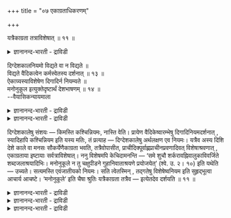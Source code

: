 +++
title = "०७ एकाग्रताधिकरणम्"

+++

यत्रैकाग्रता तत्राविशेषात् ॥ ११ ॥  
<details><summary>ज्ञानानन्द-भारती - द्राविडी</summary>

यत्रैगाक्रदा तत्राविसे षात् ॥ ११ ॥
</details>

दिग्देशकालनियमो विद्यते वा न विद्यते ॥  
विद्यते वैदिकत्वेन कर्मस्वेतस्य दर्शनात् ॥ १३ ॥  
ऐकाग्र्यस्याविशेषेण दिगादिर्न नियम्यते ॥  
मनोनुकूल इत्युक्तेदृष्टार्थं देशभाषणम् ॥ १४ ॥  
--वैयासिकन्यायमाला

<details><summary>ज्ञानानन्द-भारती - द्राविडी</summary>

तिक्, तेसम्, कालम् इवैगळिल् नियमम् उण्डा? अल्लदु किडैयादा? इदु (नियमम्) कर्माक्कळिल् काणप् पडुवदाल् (उबासऩैयुम्) वेदत्तिल् विदिक्कप् पट्टिरुक्कुम् तऩ्मैयुळ्ळदाल् (नियमम्) उण्डु।
</details>

<details><summary>ज्ञानानन्द-भारती - द्राविडी</summary>

मऩस् ऒरुमुऩैप्पडुवदिल् वित्यासमिल्लाददिऩाल्, तिक् मुदलियदु नियमिक्कप्पडविल्लै। "मऩसिऱ्कु अऩुगूल माऩ ऎऩ्ऱु सॊल्लि इरुप्पदाल् इडत्तैप् पऱ्ऱि सॊऩ्ऩदु पुलप्पडक् कूडिय पिरयोजऩत्तै युत्तेसित्तु सॊल्लप्पट्टदु।
</details>

दिग्देशकालेषु संशयः — किमस्ति कश्चिन्नियमः, नास्ति वेति। प्रायेण वैदिकेष्वारम्भेषु दिगादिनियमदर्शनात् , स्यादिहापि कश्चिन्नियम इति यस्य मतिः, तं प्रत्याह — दिग्देशकालेषु अर्थलक्षण एव नियमः। यत्रैव अस्य दिशि देशे काले वा मनसः सौकर्येणैकाग्रता भवति, तत्रैवोपासीत, प्राचीदिक्पूर्वाह्णप्राचीनप्रवणादिवत् विशेषाश्रवणात् , एकाग्रताया इष्टायाः सर्वत्राविशेषात्। ननु विशेषमपि केचिदामनन्ति — ‘समे शुचौ शर्करावह्निवालुकाविवर्जिते शब्दजलाश्रयादिभिः। मनोनुकूले न तु चक्षुपीडने गुहानिवाताश्रयणे प्रयोजयेत्’ (श्वे. उ. २। १०) इति यथेति — उच्यते। सत्यमस्ति एवंजातीयको नियमः। सति त्वेतस्मिन् , तद्गतेषु विशेषेष्वनियम इति सुहृद्भूत्वा आचार्य आचष्टे। ‘मनोनुकूले’ इति चैषा श्रुतिः यत्रैकाग्रता तत्रैव — इत्येतदेव दर्शयति ॥ ११ ॥

<details><summary>ज्ञानानन्द-भारती - द्राविडी</summary>

(तियाऩत्तिऱ्कु तिसै, इडम्, कालम् इवैगळिल् नियममुण्डा, इल्लैया ऎऩ्ऱु सन्देहम्। वैदिगमाऩ कर्माक्कळिल् पोलवे। वैदिगमाऩ उबासऩङ्गळिलुम् इन्द नियममुण्डु ऎऩ्ऱु पूर्वबक्षम्।
</details>

<details><summary>ज्ञानानन्द-भारती - द्राविडी</summary>

मऩदिऩ् ऒरुमैप्पाडुदाऩ् तियाऩत्तिऱ्कु मुक्य सादऩम्। तिसै मुदलियवैगळिऩ् नियमत्ताल् ऒरुमैप्पाट्टिल् ऎन्द विसेषमुम् एऱ्पडप्पोव तिल्लै। अदऩाल् इन्द नियमुम् किडैयादु। सुरुदियिलुम् ‘मऩोनुगूले’ ऎऩ्ऱु सॊल्लियिरुप्पदाल् मऩदिऩ् ऒरुमैप्पाट्टिऱ्कागत्ताऩ् तेस विसेषम् सॊल्लप् पट्टिरुक्किऱदु। ऎन्द इडत्तिल् सिरममिल्लामल् मऩ ऒरुमैप्पाडु एऱ्पडुमो, अङ्गे तियाऩम् सॆय्यलाम्। नियमम् किडैयादु ऎऩ्बदु सित्तान्दम्)।
</details>

<details><summary>ज्ञानानन्द-भारती - द्राविडी</summary>

तिसै, इडम्, वेळै इवैगळिल् एदेऩुम् नियमम् उण्डा अल्लदु इल्लैया? ऎऩ्ऱु सन्देहम्। सादारणमाग वेदत्तिल् कुऱिप्पिट्टिरुक्कुम् कर्माक् कळिल् तिसै मुदलियवैगळिल् नियमम् काणप्पडुवदाल्, इङ्गेयुम्गूड एदेऩुम् नियमम् इरुक्कुमॆऩ्ऱु ऎवऩुक्कु ऎण्णमो, अवऩै उत्तेसित्तुच् चॊल्गिऱार्। तिसै, इडम्, वेळै इवै विषयङ्गळिल् पिरयोजऩत्तै निमित्तमागक् कॊण्डुदाऩ् नियमम्। इवऩुक्कु ऎन्द तिक्किल्, ऎन्द इडत्तिल्, ऎन्द वेळैयिल् मऩस् सौगर्यमाग ऒरु मुऩैप्पडुगिऱदो। अदिलेये उबासिक्कवेण्डुम्; किऴक्कु तिक्कु, मुऱ्पगल्, कीऴ्बक्कम् तणिन्दिरुक्क वेण्डुम्। मुदलाऩवैबोलविसेषम् सॊल्लप्पडाददिऩाल्, विरुम्बप्पडुम् ऒरुमुऩैप्पडुदलुक्कु ऎङ्गेयुम् वित्तियासमिल्लाद तिऩाल्, सिलर् सममाय्, सुत्तमाय् कूऴाङ्गल् नॆरुप्पु सरळ् इल्लाददुम् सप्तम् जलासिरयम् मुदलियदिल्लाददुमाऩ मऩसुक्कु अऩुगूलमाऩ, कण्णुक्कु कॆडुदलिल्लाद, कुहै, काऱ्ऱिल्लादविडत्तिल् पिरयोगम् सॆय्यवुम् (सुवेदा।II-१०) ऎऩ्बदुबोल् विसेषत्तैयुम् सॊल्गिऩ् ऱऩरे ऎऩ्ऱाल्, सॊल्लप्पडुगिऱदु। इन्द मादिरि नियमम् सॊल्लप्पडुवदु वास्तवम्। अप्पडि नियमम् इरुन्द पोदिलुम् अदिल् कण्ड विसेषङ्गळिल् नियममिल्लै यॆऩ्ऱु सुह्रुत्तागविरुन्दु कॊण्डु आसार्यार् सॊल्गिऱार्। इन्द वेद वाक्कियमुम् ‘मऩसुक्कु अऩुगूलमाऩ' ऎऩ्ऱु “ऎङ्गु मऩस् ऒरुमैप्पडुमो,अङ्गेदाऩ्” ऎऩ्ऱ इदैये काट्टुगिऱदु।
</details>

